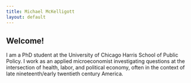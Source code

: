 ```yaml
---
title: Michael McKelligott
layout: default
---
```


## Welcome!
I am a PhD student at the University of Chicago Harris School of Public Policy. I work as an applied microeconomist investigating questions at the intersection of health, labor, and political economy, often in the context of late nineteenth/early twentieth century America.
